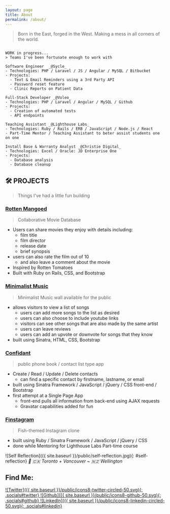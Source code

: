 ```yaml
---
layout: page
title: About
permalink: /about/
---
```


<!--# 🕺 REINHARDT-->
<!--{:.main-title}-->

> Born in the East, forged in the West. Making a mess in all corners of the world.


```

WORK in progress...
> Teams I've been fortunate enough to work with

Software Engineer  _@Sycle_
- Technologies: PHP / Laravel / JS / Angular / MySQL / Bitbucket
- Projects:
  - Text & Email Reminders using a 3rd Party API
  - Password reset feature
  - Clinic Reports on Patient Data

Full-Stack Developer _@Voleo_
- Technologies: PHP / Laravel / Angular / MySQL / Github
- Projects:
  - Creation of automated tests
  - API endpoints

Teaching Assistant _@Lighthouse Labs_
- Technologies: Ruby / Rails / ERB / JavaScript / Node.js / React
- Part-Time Mentor / Teaching Assistant to beter assist students one on one

Install Base & Warranty Analyst _@Christie Digital_
- Technologies: Excel / Oracle: JD Enterprise One
- Projects:
  - Database analysis
  - Database cleanup

```

## 🛠 PROJECTS
> Things I've had a little fun building 

<!-- # [Rotten Mangoed](http://rotten-mangoed.herokuapp.com/) -->

### [Rotten Mangoed](https://github.com/reinhardtcgr/rotten_mangoes)
> Collaborative Movie Database

- Users can share movies they enjoy with details including:
  - film title
  - film director
  - release date
  - brief synopsis
- users can also rate the film out of 10
  - and also leave a comment about the movie
- Inspired by Rotten Tomatoes
- Built with Ruby on Rails, CSS, and Bootstrap


<!-- # [Minimalist Music](https://minimalist-music.herokuapp.com/) -->

### [Minimalist Music](https://github.com/reinhardtcgr/music_wall_app)
> Minimalist Music wall available for the public

- allows visitors to view a list of songs
  - users can add more songs to the list as desired
  - users can also choose to include youtube links
  - visitors can see other songs that are also made by the same artist
  - users can leave reviews
  - users can add an upvote or downvote for songs that they know
- built using Sinatra, HTML, CSS, Bootstrap


<!-- # [Confidant](https://confidant.herokuapp.com/) -->

### [Confidant](https://github.com/reinhardtcgr/confidant)
> public phone book / contact list type app

- Create / Read / Update / Delete contacts
  - can find a specific contact by firstname, lastname, or email
- built using Sinatra Framework / JavaScript / jQuery / CSS front-end / Bootstrap
- first attempt at a Single Page App
  - front-end pulls all information from back-end using AJAX requests
  - Gravatar capabilities added for fun


<!-- # [Finstagram](live URL here) -->

### [Finstagram](https://github.com/reinhardtcgr/finstagram)
> Fish-themed Instagram clone

- built using Ruby / Sinatra Framework / JavaScript / jQuery / CSS
- done while Mentoring for Lighthouse Labs Part-time course


![Self Reflection]({{ site.baseurl }}/public/self-reflection.jpg){: #self-reflection}
_📌 🇨🇦 Toronto + Vancouver ~ 🇳🇿 Wellington_  


## Find Me: 
[
    ![Twitter]({{ site.baseurl }}/public/icons8-twitter-circled-50.svg){: .socials#twitter}
]({{site.twitter}})
[
    ![Github]({{ site.baseurl }}/public/icons8-github-50.svg){: .socials#github}
]({{site.mygithub}})
[
    ![LinkedIn]({{ site.baseurl }}/public/icons8-linkedin-circled-50.svg){: .socials#linkedin}
]({{site.linkedin}})

<!-- OLD stuff -->

<!--<p class="message">-->
  <!--Hey there! This page is included as an example. Feel free to customize it for your own use upon downloading. Carry on!-->
<!--</p>-->

<!--In the novel, *The Strange Case of Dr. Jeykll and Mr. Hyde*, Mr. Poole is Dr. Jekyll's virtuous and loyal butler. Similarly, Poole is an upstanding and effective butler that helps you build Jekyll themes. It's made by [@mdo](https://twitter.com/mdo).-->

<!--There are currently two themes built on Poole:-->

<!--* [Hyde](http://hyde.getpoole.com)-->
<!--* [Lanyon](http://lanyon.getpoole.com)-->

<!--Learn more and contribute on [GitHub](https://github.com/poole).-->

<!--## Setup-->

<!--Some fun facts about the setup of this project include:-->

<!--* Built for [Jekyll](http://jekyllrb.com)-->
<!--* Developed on GitHub and hosted for free on [GitHub Pages](https://pages.github.com)-->
<!--* Coded with [Sublime Text 2](http://sublimetext.com), an amazing code editor-->
<!--* Designed and developed while listening to music like [Blood Bros Trilogy](https://soundcloud.com/maddecent/sets/blood-bros-series)-->

<!--Have questions or suggestions? Feel free to [open an issue on GitHub](https://github.com/poole/issues/new) or [ask me on Twitter](https://twitter.com/mdo).-->

<!--Thanks for reading!-->
